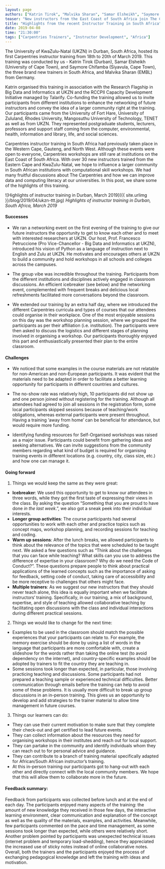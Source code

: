 ```yaml
---
layout: page
authors: ["Katrin Tirok", "Malvika Sharan", "Samar Elsheikh", "Saymore Chifamba"]
teaser: "New instructors from the East Coast of South Africa join The Carpentries community"
title: "Highlights from the recent Instructor Training in South Africa"
date: 2019-04-08
time: "21:30:00"
tags: ["Carpentries Trainers", "Instructor Development", "Africa"]
---
```


The University of KwaZulu-Natal (UKZN) in Durban, South Africa, hosted its first Carpentries instructor training from 18th to 20th of March 2019. This training was conducted by us - Katrin Tirok (Durban), Samar Elsheikh (University of Cape Town), and Saymore Chifamba (Siyavula, Cape Town), the three brand new trainers in South Africa, and Malvika Sharan (EMBL) from Germany.  

Katrin organised this training in association with the Research Flagship in Big Data and Informatics at UKZN and the RCCPII Capacity Development Initiative managed by Talarify.
Co-funding the training allowed us to invite participants from different institutions to enhance the networking of future instructors and convey the idea of a larger community right at the training. Our participants came from the University of Fort Hare, University of Zululand, Rhodes University, Mangosuthu University of Technology, TENET as well as from UKZN. They represented postgraduate students, lecturers, professors and support staff coming from the computer, environmental, health, information and library, life, and social sciences.

Carpentries instructor training in South Africa had previously taken place in the Western Cape, Gauteng, and North West. Although these events were open to everyone, Carpentries workshops are still rare at institutions on the East Coast of South Africa. With over 30 new instructors trained from the Eastern Cape and KwaZulu-Natal, we hope to influence a larger community in South African institutions with computational skill workshops.
We had many fruitful discussions about The Carpentries and how we can improve data and computing literacy at our universities. In this post, we share some of the highlights of this training.

![Highlights of instructor training in Durban, March 2019]({{ site.urlimg }}/blog/2019/04/ukzn-ttt.jpg)
*Highlights of instructor training in Durban, South Africa, March 2019*

#### Successes

- We ran a networking event on the first evening of the training to give our future instructors the opportunity to get to know each other and to meet with interested researchers at UKZN. Our host, Prof. Francesco Petruccione (Pro Vice-Chancellor - Big Data and Informatics at UKZN), introduced his vision of Python as a language of instruction next to English and Zulu at UKZN. He motivates and encourages others at UKZN to build a community and hold workshops in all schools and colleges across the campuses.

- The group vibe was incredible throughout the training. Participants from the different institutions and disciplines actively engaged in classroom discussions. An efficient icebreaker (see below) and the networking event, complemented with frequent breaks and delicious local refreshments facilitated more conversations beyond the classroom.

- We extended our training by an extra half day, where we introduced the different Carpentries curricula and types of courses that our attendees could organise in their workplace. One of the most enjoyable sessions on this day was the workshop planning session, where we grouped the participants as per their affiliation (i.e. institution). The participants were then asked to discuss the logistics and different stages of planning involved in organising a workshop. Our participants thoroughly enjoyed this part and enthusiastically presented their plan to the entire classroom.

#### Challenges

- We noticed that some examples in the course materials are not relatable for non-American and non-European participants. It was evident that the materials need to be adapted in order to facilitate a better learning opportunity for participants in different countries and cultures.

- The no-show rate was relatively high, 10 participants did not show up and one person joined without registering for the training. Although all attendees had agreed to join all sessions in the registration form, some local participants skipped sessions because of teaching/work obligations, whereas external participants were present throughout. Having a training ‘away from home’ can be beneficial for attendance, but would require more funding.   

- Identifying funding resources for Self-Organised workshops was raised as a major issue. Participants could benefit from gathering ideas and seeking alternatives. We can invite suggestions from the community members regarding what kind of budget is required for organising training events in different locations (e.g. country, city, class size, etc.) and how one can manage it.

#### Going forward

1. Things we would keep the same as they were great:
- **Icebreaker**: We used this opportunity to get to know our attendees in three words, while they got the first taste of expressing their views in the class. By asking the question “Something that you are proud to have done *in the last week*.”, we also got a sneak peek into their individual interests.
- **Longer group activities**: The course participants had several opportunities to work with each other and practice topics such as concept maps, workshop planning, and recording sessions for teaching and coding.
- **Warm up sessions**: After the lunch breaks, we allowed participants to think about the relevance of the topics that were scheduled to be taught next. We asked a few questions such as “Think about the challenges that you can face while teaching? What skills can you use to address the difference of expertise in your classroom? Why do we need the Code of Conduct?”. These questions prepare people to think about practical applications of the learned concepts such as the importance of asking for feedback, setting code of conduct, taking care of accessibility and be more receptive to challenges that others might face.
- **Multiple trainers**: As we suggest our new instructors that they should never teach alone, this idea is equally important when we facilitate instructors‘ training. Specifically, in our training, a mix of background, expertise, and style of teaching allowed collaborative teaching by facilitating open discussions with the class and individual interactions during different practical sessions.

2. Things we would like to change for the next time:
- Examples to be used in the classroom should match the possible experiences that your participants can relate to. For example, the memory exercise should be done by using a list of words in the language that participants are more comfortable with, create a slideshow for the words rather than taking the online test (to avoid dependency on the internet), and country-specific examples should be adopted by trainers to fit the country they are teaching in.
- Some sessions took longer than expected, in particular, those involving practicing teaching and discussions. Some participants had not prepared a teaching sample or experienced technical difficulties. Better communication through emails before the training can help to avoid some of these problems. It is usually more difficult to break up group discussions in an in-person training. This gives us an opportunity to develop and add strategies to the trainer material to allow time management in future courses.

3. Things our learners can do:
- They can use their current motivation to make sure that they complete their check-out and get certified to lead future events.
- They can collect information about the resources they need for organising workshops in their institutes and reach out for local support.
- They can partake in the community and identify individuals whom they can reach out to for personal advice and guidance.
- They can contribute to a branch of training material specifically adapted for African/South African instructor’s training.
- At this in-person training our participants got to hang-out with each other and directly connect with the local community members. We hope that this will allow them to collaborate more in the future.

#### Feedback summary:

Feedback from participants was collected before lunch and at the end of each day. The participants enjoyed many aspects of the training: the amount of new knowledge they received in those few days, the interactive learning environment, clear communication and explanation of the concept as well as the quality of the materials, examples, and activities. Meanwhile, few participants commented on the pace and time management, as some sessions took longer than expected, while others were relatively short. Another problem pointed by participants was unexpected technical issues (internet problem and temporary load-shedding), hence they appreciated the increased use of sticky notes instead of online collaborative notes. Overall, both the trainers and the participants enjoyed the process of exchanging pedagogical knowledge and left the training with ideas and motivation.
